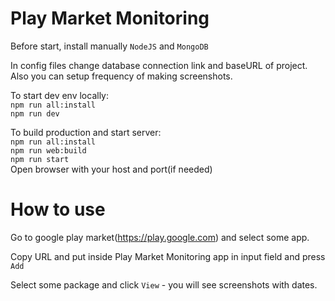 # Play Market Monitoring

Before start, install manually `NodeJS` and `MongoDB`<br />

In config files change database connection link and baseURL of project.<br />
Also you can setup frequency of making screenshots.

To start dev env locally:<br />
`npm run all:install`<br />
`npm run dev`<br />

To build production and start server:<br />
`npm run all:install`<br />
`npm run web:build`<br />
`npm run start`<br />
Open browser with your host and port(if needed)
# How to use
Go to google play market(https://play.google.com) and select some app.</br>

Copy URL and put inside Play Market Monitoring app in input field and press `Add`

Select some package and click `View` - you will see screenshots with dates.


